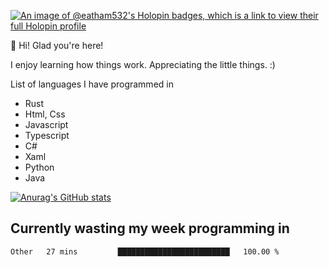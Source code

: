 [![An image of @eatham532's Holopin badges, which is a link to view their full Holopin profile](https://holopin.me/eatham532)](https://holopin.io/@eatham532)


👋 Hi! Glad you're here!

I enjoy learning how things work. Appreciating the little things. :)


List of languages I have programmed in
- Rust
- Html, Css
- Javascript
- Typescript
- C#
- Xaml
- Python
- Java

[![Anurag's GitHub stats](https://github-readme-stats.vercel.app/api?username=Eatham532&theme=dark)](https://github.com/anuraghazra/github-readme-stats)


## Currently wasting my week programming in
<!--START_SECTION:waka-->

```txt
Other   27 mins         █████████████████████████   100.00 %
```

<!--END_SECTION:waka-->
